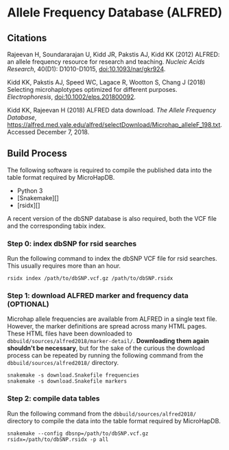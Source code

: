 # Allele Frequency Database (ALFRED)

## Citations

Rajeevan H, Soundararajan U, Kidd JR, Pakstis AJ, Kidd KK (2012) ALFRED: an allele frequency resource for research and teaching. *Nucleic Acids Research*, 40(D1): D1010-D1015, [doi:10.1093/nar/gkr924](https://doi.org/10.1093/nar/gkr924).

Kidd KK, Pakstis AJ, Speed WC, Lagace R, Wootton S, Chang J (2018) Selecting microhaplotypes optimized for different purposes. *Electrophoresis*, [doi:10.1002/elps.201800092](https://doi.org/10.1002/elps.201800092).

Kidd KK, Rajeevan H (2018) ALFRED data download. *The Allele Frequency Database*, https://alfred.med.yale.edu/alfred/selectDownload/Microhap_alleleF_198.txt. Accessed December 7, 2018.

## Build Process

The following software is required to compile the published data into the table format required by MicroHapDB.

- Python 3
- [Snakemake][]
- [rsidx][]

A recent version of the dbSNP database is also required, both the VCF file and the corresponding tabix index.

### Step 0: index dbSNP for rsid searches

Run the following command to index the dbSNP VCF file for rsid searches.
This usually requires more than an hour.

```
rsidx index /path/to/dbSNP.vcf.gz /path/to/dbSNP.rsidx
```

### Step 1: download ALFRED marker and frequency data (OPTIONAL)

Microhap allele frequencies are available from ALFRED in a single text file.
However, the marker definitions are spread across many HTML pages.
These HTML files have been downloaded to `dbbuild/sources/alfred2018/marker-detail/`.
**Downloading them again shouldn't be necessary**, but for the sake of the curious the download process can be repeated by running the following command from the `dbbuild/sources/alfred2018/` directory.

```
snakemake -s download.Snakefile frequencies
snakemake -s download.Snakefile markers
```

### Step 2: compile data tables

Run the following command from the `dbbuild/sources/alfred2018/` directory to compile the data into the table format required by MicroHapDB.

```
snakemake --config dbsnp=/path/to/dbSNP.vcf.gz rsidx=/path/to/dbSNP.rsidx -p all
```

